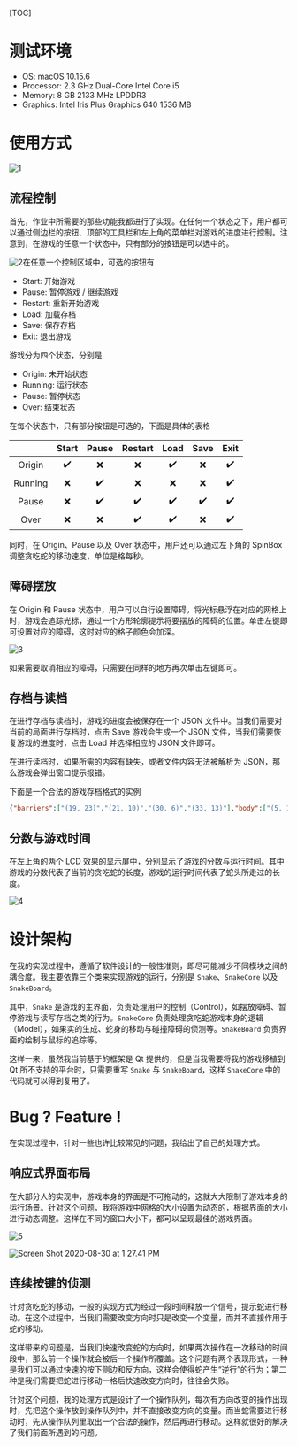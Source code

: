 [TOC]

# 测试环境

- OS: macOS 10.15.6
- Processor: 2.3 GHz Dual-Core Intel Core i5
- Memory: 8 GB 2133 MHz LPDDR3
- Graphics: Intel Iris Plus Graphics 640 1536 MB

# 使用方式

![1](screenshot/1.png)

## 流程控制

首先，作业中所需要的那些功能我都进行了实现。在任何一个状态之下，用户都可以通过侧边栏的按钮、顶部的工具栏和左上角的菜单栏对游戏的进度进行控制。注意到，在游戏的任意一个状态中，只有部分的按钮是可以选中的。

![2](screenshot/2.png)在任意一个控制区域中，可选的按钮有

- Start: 开始游戏
- Pause: 暂停游戏 / 继续游戏
- Restart: 重新开始游戏
- Load: 加载存档
- Save: 保存存档
- Exit: 退出游戏

游戏分为四个状态，分别是 

- Origin: 未开始状态
- Running: 运行状态
- Pause: 暂停状态
- Over: 结束状态

在每个状态中，只有部分按钮是可选的，下面是具体的表格

|         | Start | Pause | Restart | Load | Save | Exit |
| :-----: | :---: | :---: | :-----: | :--: | :--: | :--: |
| Origin  |   ✔️   |   ❌   |    ❌    |  ✔️   |  ❌   |  ✔️   |
| Running |   ❌   |   ✔️   |    ❌    |  ❌   |  ❌   |  ✔️   |
|  Pause  |   ❌   |   ✔️   |    ✔️    |  ✔️   |  ✔️   |  ✔️   |
|  Over   |   ❌   |   ❌   |    ✔️    |  ✔️   |  ❌   |  ✔️   |

同时，在 Origin、Pause 以及 Over 状态中，用户还可以通过左下角的 SpinBox 调整贪吃蛇的移动速度，单位是格每秒。

## 障碍摆放

在 Origin 和 Pause 状态中，用户可以自行设置障碍。将光标悬浮在对应的网格上时，游戏会追踪光标，通过一个方形轮廓提示将要摆放的障碍的位置。单击左键即可设置对应的障碍，这时对应的格子颜色会加深。

 

![3](screenshot/3.png)

如果需要取消相应的障碍，只需要在同样的地方再次单击左键即可。

## 存档与读档

在进行存档与读档时，游戏的进度会被保存在一个 JSON 文件中。当我们需要对当前的局面进行存档时，点击 Save 游戏会生成一个 JSON 文件，当我们需要恢复游戏的进度时，点击 Load 并选择相应的 JSON 文件即可。

在进行读档时，如果所需的内容有缺失，或者文件内容无法被解析为 JSON，那么游戏会弹出窗口提示报错。

下面是一个合法的游戏存档格式的实例

```json
{"barriers":["(19, 23)","(21, 10)","(30, 6)","(33, 13)"],"body":["(5, 14)","(6, 14)","(7, 14)","(8, 14)","(9, 14)","(10, 14)","(11, 14)","(12, 14)","(13, 14)","(14, 14)","(15, 14)"],"bonus":"(27, 16)","bonusCnt":0,"direction":0,"height":40,"status":2,"timeFromStart":80,"width":40}
```



## 分数与游戏时间

在左上角的两个 LCD 效果的显示屏中，分别显示了游戏的分数与运行时间。其中游戏的分数代表了当前的贪吃蛇的长度，游戏的运行时间代表了蛇头所走过的长度。

![4](screenshot/4.png)



# 设计架构

在我的实现过程中，遵循了软件设计的一般性准则，即尽可能减少不同模块之间的耦合度。我主要依靠三个类来实现游戏的运行，分别是 `Snake`、`SnakeCore` 以及 `SnakeBoard`。

其中，`Snake` 是游戏的主界面，负责处理用户的控制（Control），如摆放障碍、暂停游戏与读写存档之类的行为。`SnakeCore` 负责处理贪吃蛇游戏本身的逻辑（Model），如果实的生成、蛇身的移动与碰撞障碍的侦测等。`SnakeBoard` 负责界面的绘制与鼠标的追踪等。

这样一来，虽然我当前基于的框架是 Qt 提供的，但是当我需要将我的游戏移植到 Qt 所不支持的平台时，只需要重写 `Snake` 与 `SnakeBoard`，这样 `SnakeCore` 中的代码就可以得到复用了。

# Bug ? Feature !

在实现过程中，针对一些也许比较常见的问题，我给出了自己的处理方式。

## 响应式界面布局

在大部分人的实现中，游戏本身的界面是不可拖动的，这就大大限制了游戏本身的运行场景。针对这个问题，我将游戏中网格的大小设置为动态的，根据界面的大小进行动态调整。这样在不同的窗口大小下，都可以呈现最佳的游戏界面。

![5](screenshot/6.png)

![Screen Shot 2020-08-30 at 1.27.41 PM](screenshot/5.png)

## 连续按键的侦测

针对贪吃蛇的移动，一般的实现方式为经过一段时间释放一个信号，提示蛇进行移动。在这个过程中，当我们需要改变方向时只是改变一个变量，而并不直接作用于蛇的移动。

这样带来的问题是，当我们快速改变蛇的方向时，如果两次操作在一次移动的时间段中，那么前一个操作就会被后一个操作所覆盖。这个问题有两个表现形式，一种是我们可以通过快速的按下侧边和反方向，这样会使得蛇产生“逆行”的行为；第二种是我们需要把蛇进行移动一格后快速改变方向时，往往会失败。

针对这个问题，我的处理方式是设计了一个操作队列，每次有方向改变的操作出现时，先把这个操作放到操作队列中，并不直接改变方向的变量。而当蛇需要进行移动时，先从操作队列里取出一个合法的操作，然后再进行移动。这样就很好的解决了我们前面所遇到的问题。